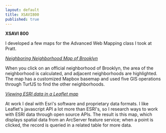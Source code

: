 ```yaml
---
layout: default
title: XSAVI800
published: true
---
```



**XSAVI 800**

I developed a few maps for the Advanced Web Mapping class I took at Pratt.

[_Neighboring Neighborhood Map of Brooklyn_](http://chrisroberts.nyc/xsavi800/ass4.html)

When you click on an official neighborhood of Brooklyn, the area of the neighborhood is calculated, and adjacent neighborhoods are highlighted. The map has a customized Mapbox basemap and used five GIS operations through TurfJS to find the other neighborhoods.

[_Viewing ESRI data in a Leaflet map_](http://chrisroberts.nyc/xsavi800/final/newmap.html)

At work I deal with Esri's software and proprietary data formats. I like Leaflet's javascript API a lot more than ESRI's, so I research ways to work with ESRI data through open source APIs. The result is this map, which displays spatial data from an ArcServer feature service; when a point is clicked, the record is queried in a related table for more data.

